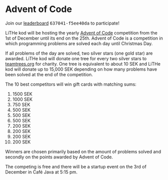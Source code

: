 # Advent of Code

Join our [leaderboard](https://adventofcode.com/2019/leaderboard)
<span style="font-family: monospace">637041-f5ee40da</span> to participate!

LiTHe kod will be hosting the yearly [Advent of Code](https://adventofcode.com/)
competition from the 1st of December until its end on the 25th. Advent of Code
is a competition in which programming problems are solved each day until
Christmas Day.

If all problems of the day are solved, two silver stars (one gold star)
are awarded. LiTHe kod will donate one tree for every two silver stars to
[teamtrees.org](https://www.teamtrees.org) for charity. One tree is equivalent
to about 10 SEK and LiTHe kod will donate up to 15,000 SEK depending on how
many problems have been solved at the end of the competition.

The 10 best competitors will win gift cards with matching sums:

1.  1500 SEK
2.  1000 SEK
3.  750 SEK
4.  500 SEK
5.  500 SEK
6.  500 SEK
7.  200 SEK
8.  200 SEK
9.  200 SEK
10. 200 SEK

Winners are chosen primarily based on the amount of problems solved and
secondly on the points awarded by Advent of Code.

The competing is free and there will be a startup event on the 3rd of December
in Café Java at 5:15 pm.
